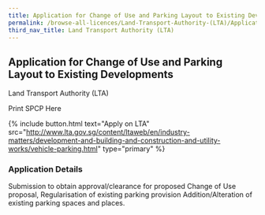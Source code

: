 ```yaml
---
title: Application for Change of Use and Parking Layout to Existing Developments
permalink: /browse-all-licences/Land-Transport-Authority-(LTA)/Application-for-Change-of-Use-and-Parking-Layout-to-Existing-Developments
third_nav_title: Land Transport Authority (LTA)
---
```


## Application for Change of Use and Parking Layout to Existing Developments

Land Transport Authority (LTA)

Print SPCP Here


{% include button.html text="Apply on LTA" src="http://www.lta.gov.sg/content/ltaweb/en/industry-matters/development-and-building-and-construction-and-utility-works/vehicle-parking.html" type="primary" %}

### Application Details

<p>Submission to obtain approval/clearance for proposed Change of Use proposal, Regularisation of existing parking provision Addition/Alteration of existing parking spaces and places.</p>

